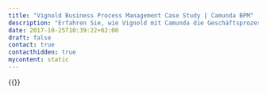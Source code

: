 ```yaml
---
title: "Vignold Business Process Management Case Study | Camunda BPM"
description: "Erfahren Sie, wie Vignold mit Camunda die Geschäftsprozessautomatisierung organisiert und die Effizienz im Unternehmen gesteigert hat. Camunda ist der Marktführer für Workflow-Automatisierung basierend auf Java und BPMN 2.0."
date: 2017-10-25T10:39:22+02:00
draft: false
contact: true
contacthidden: true
mycontent: static
---
```

{{<case-study-single
company="VIGNOLD"
companydescription="<p>Vignold.</p><p>Your solution for better Sales.</p><p>Egal, was wann wo verkauft werden soll: VIGNOLD unterstützt seine Kunden bei der professionellen VKF- Kommunikation. Denn nur Marken, die sich gut verkaufen, sind auch starke Marken. Dabei kann VIGNOLD seinen Kunden ein Komplettpaket anbieten. Schon wenn es darum geht, eine VKF-Idee zu entwickeln, können wir professionell unterstützen. Später dann, wenn die Umsetzung der Idee bzw. die Installation gefragt ist, können sich unsere Kunden auf unsere fast 90-jährige Erfahrung verlassen. Für jede Arbeitsphase bieten wir Software-Tools an, die auf die jeweiligen Bedürfnisse zugeschnitten sind. Natürlich unterstützen wir unsere Kunden auch bei der erfolgreichen Implementierung.</p><p>Dieses abgerundete Angebot kommt übrigens bei den Kunden gut an: u.a. nutzen Peek & Cloppenburg, C&A, Kaiser’s, toom Baumarkt, Messe Düsseldorf, ERGO Versicherungen, Globetrotter, hagebau und die Thalia Buchhandlung unsere Expertise.</p><p>Fakten, die für sich (und für uns) sprechen:</p><ul><li>15 Mio. Euro Umsatz in 2016</li><li>3 Standorte in Deutschland</li><li>130 Mitarbeiter</li><li>knapp 90 Jahre Erfahrung</li><li>20 Partner weltweit </li></ul>"
customerquote=""
teaser=""
usecase=""
videolink=""
logo="//images.ctfassets.net/vpidbgnakfvf/ADQMVcTUbemYCEEOsewS6/1389ee7cf783efd28fffe8ec0c4dee1c/vignold.svg"
pdf=""
thumbnail="">}}